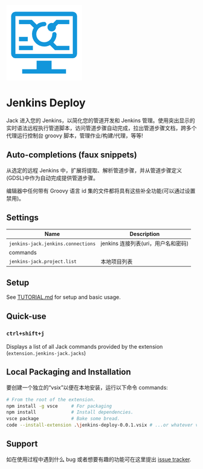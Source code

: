 ![logo](images/deploy.png)

# Jenkins Deploy

Jack 进入您的 Jenkins，以简化您的管道开发和 Jenkins 管理。使用突出显示的实时语法远程执行管道脚本，访问管道步骤自动完成，拉出管道步骤文档，跨多个代理运行控制台 groovy 脚本，管理作业/构建/代理，等等!

## Auto-completions (faux snippets)

从选定的远程 Jenkins 中，扩展将提取、解析管道步骤，并从管道步骤定义(GDSL)中作为自动完成提供管道步骤。

编辑器中任何带有 Groovy 语言 id 集的文件都将具有这些补全功能(可以通过设置禁用)。

## Settings

<!-- settings-start -->

| Name                               | Description                         |
| ---------------------------------- | ----------------------------------- |
| `jenkins-jack.jenkins.connections` | jenkins 连接列表(uri，用户名和密码) |
| commands                           |
| `jenkins-jack.project.list`        | 本地项目列表                        |

<!-- settings-end -->

## Setup

See [TUTORIAL.md](TUTORIAL.md##setting-up-a-connection) for setup and basic usage.

## Quick-use

### `ctrl+shift+j`

Displays a list of all Jack commands provided by the extension (`extension.jenkins-jack.jacks`)

## Local Packaging and Installation

要创建一个独立的“vsix”以便在本地安装，运行以下命令
commands:

```bash
# From the root of the extension.
npm install -g vsce     # For packaging
npm install             # Install dependencies.
vsce package            # Bake some bread.
code --install-extension .\jenkins-deploy-0.0.1.vsix # ...or whatever version was built
```

## Support

如在使用过程中遇到什么 bug 或者想要有趣的功能可在这里提出 [issue tracker](https://github.com/pregalaxyer/jenkins-deploy/issues).
